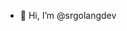 - 👋 Hi, I’m @srgolangdev

<!---
srgolangdev/srgolangdev is a ✨ special ✨ repository because its `README.md` (this file) appears on your GitHub profile.
You can click the Preview link to take a look at your changes.
--->
